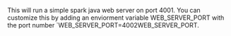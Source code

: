 This will run a simple spark java web server on port 4001. You can customize this by adding an enviorment variable WEB_SERVER_PORT with the port number
`WEB_SERVER_PORT=4002WEB_SERVER_PORT. 